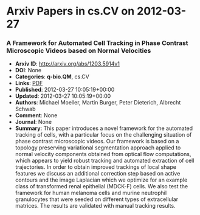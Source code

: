 # Arxiv Papers in cs.CV on 2012-03-27
### A Framework for Automated Cell Tracking in Phase Contrast Microscopic Videos based on Normal Velocities
- **Arxiv ID**: http://arxiv.org/abs/1203.5914v1
- **DOI**: None
- **Categories**: **q-bio.QM**, cs.CV
- **Links**: [PDF](http://arxiv.org/pdf/1203.5914v1)
- **Published**: 2012-03-27 10:05:19+00:00
- **Updated**: 2012-03-27 10:05:19+00:00
- **Authors**: Michael Moeller, Martin Burger, Peter Dieterich, Albrecht Schwab
- **Comment**: None
- **Journal**: None
- **Summary**: This paper introduces a novel framework for the automated tracking of cells, with a particular focus on the challenging situation of phase contrast microscopic videos. Our framework is based on a topology preserving variational segmentation approach applied to normal velocity components obtained from optical flow computations, which appears to yield robust tracking and automated extraction of cell trajectories. In order to obtain improved trackings of local shape features we discuss an additional correction step based on active contours and the image Laplacian which we optimize for an example class of transformed renal epithelial (MDCK-F) cells. We also test the framework for human melanoma cells and murine neutrophil granulocytes that were seeded on different types of extracellular matrices. The results are validated with manual tracking results.



